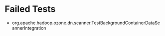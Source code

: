 # Failed Tests

 * org.apache.hadoop.ozone.dn.scanner.TestBackgroundContainerDataScannerIntegration
